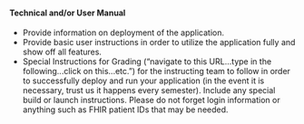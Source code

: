 #### Technical and/or User Manual
- Provide information on deployment of the application.
- Provide basic user instructions in order to utilize the application fully and show off all features.
- Special Instructions for Grading (“navigate to this URL...type in the following...click on this...etc.”) for the instructing team to follow in order to successfully deploy and run your application (in the event it is necessary, trust us it happens every semester). Include any special build or launch instructions. Please do not forget login information or anything such as FHIR patient IDs that may be needed.